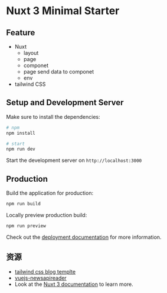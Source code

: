 # Nuxt 3 Minimal Starter

## Feature

- Nuxt
  - layout
  - page
  - componet
  - page send data to componet
  - env
- tailwind CSS


## Setup and Development Server

Make sure to install the dependencies:

```bash
# npm
npm install

# start 
npm run dev
```

Start the development server on `http://localhost:3000`

## Production

Build the application for production:

```bash
npm run build
```

Locally preview production build:

```bash
npm run preview
```

Check out the [deployment documentation](https://nuxt.com/docs/getting-started/deployment) for more information.



## 资源

- [tailwind css blog templte](https://github.com/merakiui/blog-page-example/)
- [vuejs-newsapireader](https://github.com/webnoobcodes/vuejs-newsapireader)
- Look at the [Nuxt 3 documentation](https://nuxt.com/docs/getting-started/introduction) to learn more.